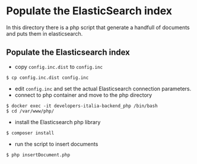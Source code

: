 # Populate the ElasticSearch index

In this directory there is a php script that generate a handfull of documents and puts them in elasticsearch.

## Populate the Elasticsearch index

* copy `config.inc.dist` to `config.inc`
```
$ cp config.inc.dist config.inc
```
* edit `config.inc` and set the actual Elasticsearch connection parameters.
* connect to php container and move to the php directory
```
$ docker exec -it developers-italia-backend_php /bin/bash
$ cd /var/www/php/
```
* install the Elasticsearch php library
```
$ composer install
```
* run the script to insert documents
```
$ php insertDocument.php
```
